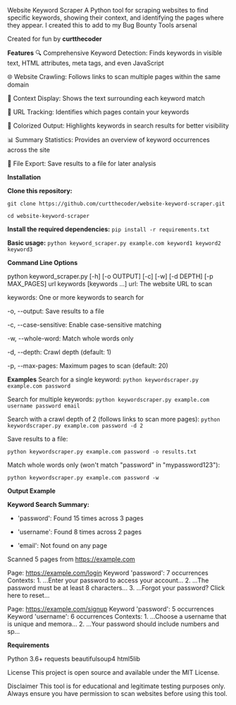 Website Keyword Scraper
A Python tool for scraping websites to find specific keywords, showing their context, and identifying the pages where they appear. I created this to add to my Bug Bounty Tools arsenal 

Created for fun by **curtthecoder**

**Features**
🔍 Comprehensive Keyword Detection: Finds keywords in visible text, HTML attributes, meta tags, and even JavaScript

🌐 Website Crawling: Follows links to scan multiple pages within the same domain

🎯 Context Display: Shows the text surrounding each keyword match

🔗 URL Tracking: Identifies which pages contain your keywords

🎨 Colorized Output: Highlights keywords in search results for better visibility

📊 Summary Statistics: Provides an overview of keyword occurrences across the site

📁 File Export: Save results to a file for later analysis

**Installation**

**Clone this repository:**

```git clone https://github.com/curtthecoder/website-keyword-scraper.git```

```cd website-keyword-scraper```

**Install the required dependencies:**
```pip install -r requirements.txt```

**Basic usage:**
```python keyword_scraper.py example.com keyword1 keyword2 keyword3```

**Command Line Options**

python keyword_scraper.py [-h] [-o OUTPUT] [-c] [-w] [-d DEPTH] [-p MAX_PAGES] url keywords [keywords ...] url: The website URL to scan

keywords: One or more keywords to search for

-o, --output: Save results to a file

-c, --case-sensitive: Enable case-sensitive matching

-w, --whole-word: Match whole words only

-d, --depth: Crawl depth (default: 1)

-p, --max-pages: Maximum pages to scan (default: 20)

**Examples**
Search for a single keyword:
```python keywordscraper.py example.com password```

Search for multiple keywords:
```python keywordscraper.py example.com username password email```

Search with a crawl depth of 2 (follows links to scan more pages):
```python keywordscraper.py example.com password -d 2```

Save results to a file:

```python keywordscraper.py example.com password -o results.txt```

Match whole words only (won't match "password" in "mypassword123"):

```python keywordscraper.py example.com password -w```

**Output Example**

**Keyword Search Summary:**

- 'password': Found 15 times across 3 pages

- 'username': Found 8 times across 2 pages

- 'email': Not found on any page

Scanned 5 pages from https://example.com

Page: https://example.com/login
  Keyword 'password': 7 occurrences
  Contexts:
    1. ...Enter your password to access your account...
    2. ...The password must be at least 8 characters...
    3. ...Forgot your password? Click here to reset...

Page: https://example.com/signup
  Keyword 'password': 5 occurrences
  Keyword 'username': 6 occurrences
  Contexts:
    1. ...Choose a username that is unique and memora...
    2. ...Your password should include numbers and sp...

**Requirements**

Python 3.6+
requests
beautifulsoup4
html5lib

License
This project is open source and available under the MIT License.

Disclaimer
This tool is for educational and legitimate testing purposes only. Always ensure you have permission to scan websites before using this tool.
